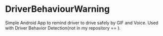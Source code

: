 # DriverBehaviourWarning
Simple Android App to remind driver to drive safely by GIF and Voice. Used with Driver Behavior Detection(not in my repository == ).
